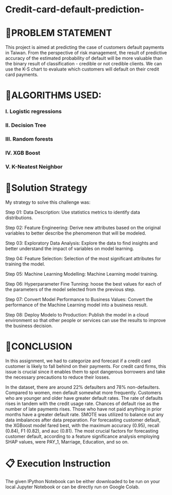 # Credit-card-default-prediction-


# 📖PROBLEM STATEMENT
This project is aimed at predicting the case of customers default payments in Taiwan. From the perspective of risk management, the result of predictive accuracy of the estimated probability of default will be more valuable than the binary result of classification - credible or not credible clients. We can use the K-S chart to evaluate which customers will default on their credit card payments.
# 📖ALGORITHMS USED:
### I. Logistic regressions 
### II. Decision Tree
### III. Random forests 
### IV. XGB Boost
### V. K-Neatest Neighbor 


# 📖Solution Strategy
My strategy to solve this challenge was:

Step 01: Data Description: Use statistics metrics to identify data distributions.

Step 02: Feature Engineering: Derive new attributes based on the original variables to better describe the phenomenon that will be modeled.

Step 03: Exploratory Data Analysis: Explore the data to find insights and better understand the impact of variables on model learning.

Step 04: Feature Selection: Selection of the most significant attributes for training the model.

Step 05: Machine Learning Modelling: Machine Learning model training.

Step 06: Hyperparameter Fine Tunning: hoose the best values for each of the parameters of the model selected from the previous step.

Step 07: Convert Model Performance to Business Values: Convert the performance of the Machine Learning model into a business result.

Step 08: Deploy Modelo to Production: Publish the model in a cloud environment so that other people or services can use the results to improve the business decision.
# 📖CONCLUSION
In this assignment, we had to categorize and forecast if a credit card customer is likely to fall behind on their payments. For credit card firms, this issue is crucial since it enables them to spot dangerous borrowers and take the necessary precautions to reduce their losses.

In the dataset, there are around 22% defaulters and 78% non-defaulters.
Compared to women, men default somewhat more frequently.
Customers who are younger and older have greater default rates.
The rate of defaults rises in tandem with the credit usage rate.
Chances of default rise as the number of late payments rises.
Those who have not paid anything in prior months have a greater default rate.
SMOTE was utilized to balance out any data imbalances after data preparation.
For forecasting customer default, the XGBoost model fared best, with the maximum accuracy (0.95), recall (0.84), F1 (0.82), and auc (0.81).
The most crucial factors for forecasting customer default, according to a feature significance analysis employing SHAP values, were PAY_1, Marriage, Education, and so on.

# 📋 Execution Instruction
The given IPython Notebook can be either downloaded to be run on your local Jupyter Notebook or can be directly run on Google Colab.

